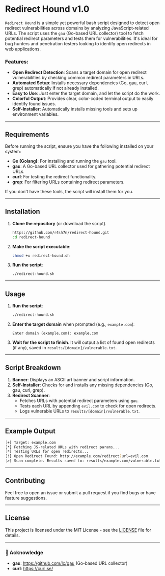 # Redirect Hound v1.0

`Redirect Hound` is a simple yet powerful bash script designed to detect open redirect vulnerabilities across domains by analyzing JavaScript-related URLs. The script uses the `gau` (Go-based URL collector) tool to fetch potential redirect parameters and tests them for vulnerabilities. It's ideal for bug hunters and penetration testers looking to identify open redirects in web applications.

### Features:
- **Open Redirect Detection**: Scans a target domain for open redirect vulnerabilities by checking common redirect parameters in URLs.
- **Automated Setup**: Installs necessary dependencies (Go, gau, curl, grep) automatically if not already installed.
- **Easy to Use**: Just enter the target domain, and let the script do the work.
- **Colorful Output**: Provides clear, color-coded terminal output to easily identify found issues.
- **Self-Installer**: Automatically installs missing tools and sets up environment variables.

---

## Requirements

Before running the script, ensure you have the following installed on your system:

- **Go (Golang)**: For installing and running the `gau` tool.
- **gau**: A Go-based URL collector used for gathering potential redirect URLs.
- **curl**: For testing the redirect functionality.
- **grep**: For filtering URLs containing redirect parameters.

If you don't have these tools, the script will install them for you.

---

## Installation

1. **Clone the repository** (or download the script).
   ```bash
   https://github.com/r4sh7n/redirect-hound.git
   cd redirect-hound
   ```

2. **Make the script executable**:
   ```bash
   chmod +x redirect-hound.sh
   ```

3. **Run the script**:
   ```bash
   ./redirect-hound.sh
   ```

---

## Usage

1. **Run the script**:
   ```bash
   ./redirect-hound.sh
   ```

2. **Enter the target domain** when prompted (e.g., `example.com`):
   ```
   Enter domain (example.com): example.com
   ```

3. **Wait for the script to finish**. It will output a list of found open redirects (if any), saved in `results/[domain]/vulnerable.txt`.

---

## Script Breakdown

1. **Banner**: Displays an ASCII art banner and script information.
2. **Self-Installer**: Checks for and installs any missing dependencies (Go, gau, curl, grep).
3. **Redirect Scanner**: 
   - Fetches URLs with potential redirect parameters using `gau`.
   - Tests each URL by appending `evil.com` to check for open redirects.
   - Logs vulnerable URLs to `results/[domain]/vulnerable.txt`.

---

## Example Output

```bash
[+] Target: example.com
[*] Fetching JS-related URLs with redirect params...
[*] Testing URLs for open redirects...
[!] Open Redirect Found: http://example.com/redirect?url=evil.com
[✔] Scan complete. Results saved to: results/example.com/vulnerable.txt
```

---

## Contributing

Feel free to open an issue or submit a pull request if you find bugs or have feature suggestions.

---

## License

This project is licensed under the MIT License - see the [LICENSE](LICENSE) file for details.

---

### 📢 Acknowledge

- **gau**: https://github.com/lc/gau (Go-based URL collector)
- **curl**: https://curl.se/

